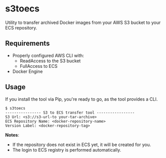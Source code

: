 # s3toecs
Utility to transfer archived Docker images from your AWS S3 bucket to your ECS repository. 

## Requirements
- Properly configured AWS CLI with:
  - ReadAccess to the S3 bucket 
  - FullAccess to ECS 
- Docker Engine 

## Usage
If you install the tool via Pip, you're ready to go, as the tool provides a CLI. 

```
$ s3toecs
---------------- S3 to ECS transfer tool -----------------
S3 Url: <s3://s3-url-to your-tar-archive>
ECS Repository Name: <docker-repository-name>
Version Label: <docker-repository-tag>
```
**Notes**: 
- If the repository does not exist in ECS yet, it will be created for you. 
- The login to ECS registry is performed automatically. 
